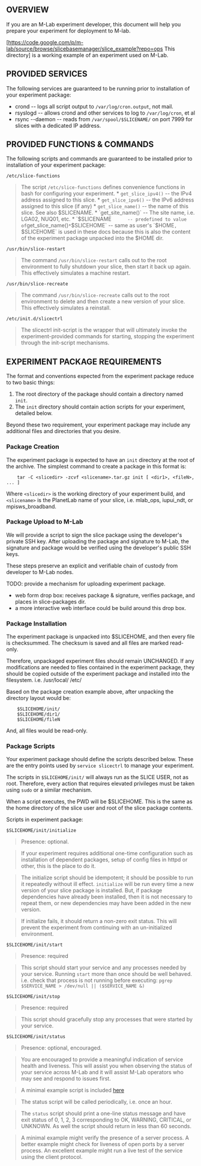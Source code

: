 

## OVERVIEW ##

If you are an M-Lab experiment developer, this document will help you
prepare your experiment for deployment to M-lab.

[https://code.google.com/p/m-lab/source/browse/slicebasemanager/slice_example?repo=ops
This directory] is a working example of an experiment used on M-Lab.

## PROVIDED SERVICES ##

The following services are guaranteed to be running prior to installation of
your experiment package:

  * crond    -- logs all script output to `/var/log/cron.output`, not mail.
  * rsyslogd -- allows crond and other services to log to `/var/log/cron`, et al
  * rsync --daemon -- reads from `/var/spool/$SLICENAME/` on port 7999 for slices with a dedicated IP address.

## PROVIDED FUNCTIONS & COMMANDS ##

The following scripts and commands are guaranteed to be installed prior to installation of
your experiment package:

```
/etc/slice-functions
```
> The script `/etc/slice-functions` defines convenience functions in bash for configuring your experiment.
    * `get_slice_ipv4()` -- the IPv4 address assigned to this slice.
    * `get_slice_ipv6()` -- the IPv6 address assigned to this slice (if any)
    * `get_slice_name()` -- the name of this slice.  See also $SLICENAME.
    * `get_site_name()`  -- The site name, i.e. LGA02, NUQ01, etc.
    * `$SLICENAME`       -- predefined to value of `get_slice_name()`
    * `$SLICEHOME`       -- same as user's `$HOME`, `$SLICEHOME` is used in these docs because this is also the content of the experiment package unpacked into the $HOME dir.

```
/usr/bin/slice-restart
```
> The command `/usr/bin/slice-restart` calls out to the root environment to fully shutdown your slice, then start it back up again.  This effectively simulates a machine restart.

```
/usr/bin/slice-recreate
```
> The command `/usr/bin/slice-recreate` calls out to the root environment to delete and then create a new version of your slice.  This effectively simulates a reinstall.

```
/etc/init.d/slicectrl
```
> The slicectrl init-script is the wrapper that will ultimately invoke the experiment-provided commands for starting, stopping the experiment through the init-script mechanisms.

## EXPERIMENT PACKAGE REQUIREMENTS ##

The format and conventions expected from the experiment package reduce to two basic things:

  1. The root directory of the package should contain a directory named `init`.
  1. The `init` directory should contain action scripts for your experiment, detailed below.

Beyond these two requirement, your experiment package may include any
additional files and directories that you desire.

### Package Creation ###

The experiment package is expected to have an `init` directory at the root of
the archive.  The simplest command to create a package in this format is:

```
    tar -C <slicedir> -zcvf <slicename>.tar.gz init [ <dir1>, <fileN>, ... ]
```

Where `<slicedir>` is the working directory of your experiment build, and `<slicename>` is the PlanetLab name of your slice, i.e. mlab\_ops, iupui\_ndt, or mpisws\_broadband.

### Package Upload to M-Lab ###

We will provide a script to sign the slice package using the developer's private SSH key.  After uploading the package and signature to M-Lab, the signature and package would be verified using the developer's public SSH keys.

These steps preserve an explicit and verifiable chain of custody from developer to M-Lab nodes.

TODO: provide a mechanism for uploading experiment package.

  * web form drop box: receives package & signature, verifies package, and places in slice-packages dir.
  * a more interactive web interface could be build around this drop box.

### Package Installation ###

The experiment package is unpacked into $SLICEHOME, and then every file is checksummed.  The checksum is saved and all files are marked read-only.

Therefore, unpackaged experiment files should remain UNCHANGED.  If any
modifications are needed to files contained in the experiment package, they
should be copied outside of the experiment package and installed into the
filesystem.  i.e. /usr/local/  /etc/

Based on the package creation example above, after unpacking the directory layout would be:

```
    $SLICEHOME/init/
    $SLICEHOME/dir1/
    $SLICEHOME/fileN
```

And, all files would be read-only.

### Package Scripts ###

Your experiment package should define the scripts described below.  These are
the entry points used by `service slicectrl` to manage your experiment.

The scripts in `$SLICEHOME/init/` will always run as the SLICE USER, not as
root.  Therefore, every action that requires elevated privileges must be taken
using `sudo` or a similar mechanism.

When a script executes, the PWD will be $SLICEHOME. This is the same as the
home directory of the slice user and root of the slice package contents.

Scripts in experiment package:

```
$SLICEHOME/init/initialize
```
> Presence: optional.

> If your experiment requires additional one-time configuration such as
> installation of dependent packages, setup of config files in httpd or
> other, this is the place to do it.

> The initialize script should be idempotent; it should be possible to run
> it repeatedly without ill effect.  `initialize` will be run every time a
> new version of your slice package is installed.  But, if package
> dependencies have already been installed, then it is not necessary to
> repeat them, or new dependencies may have been added in the new version.

> If initialize fails, it should return a non-zero exit status.  This will
> prevent the experiment from continuing with an un-initialized environment.

```
$SLICEHOME/init/start
```
> Presence: required

> This script should start your service and any processes needed by your
> service.  Running `start` more than once should be well behaved.  i.e.
> check that process is not running before executing:
> `pgrep $SERVICE_NAME > /dev/null || ($SERVICE_NAME &)`

```
$SLICEHOME/init/stop
```
> Presence: required

> This script should gracefully stop any processes that were started by your
> service.

```
$SLICEHOME/init/status
```
> Presence: optional, encouraged.

> You are encouraged to provide a meaningful indication of service health
> and liveness.  This will assist you when observing the status of your
> service across M-Lab and it will assist M-Lab operators who may see and
> respond to issues first.

> A minimal example script is included
> [here](https://code.google.com/p/m-lab/source/browse/experimentbase/slice_example/init/status?repo=ops)

> The status script will be called periodically, i.e. once an hour.

> The `status` script should print a one-line status message and have exit
> status of 0, 1, 2, 3 corresponding to OK, WARNING, CRITICAL, or UNKNOWN.
> As well the script should return in less than 60 seconds.

> A minimal example might verify the presence of a server process.  A better
> example might check for liveness of open ports by a server process.  An
> excellent example might run a live test of the service using the client
> protocol.